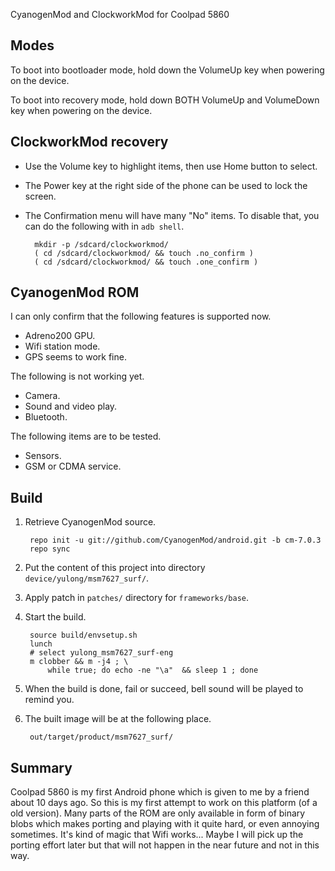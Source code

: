 CyanogenMod and ClockworkMod for Coolpad 5860

## Modes

To boot into bootloader mode, hold down the VolumeUp key when powering on the device.

To boot into recovery mode, hold down BOTH VolumeUp and VolumeDown key when powering on the device.

## ClockworkMod recovery

- Use the Volume key to highlight items, then use Home button to select.
- The Power key at the right side of the phone can be used to lock the screen.
- The Confirmation menu will have many "No" items.  To disable that, you can do the following with in `adb shell`.

		mkdir -p /sdcard/clockworkmod/
		( cd /sdcard/clockworkmod/ && touch .no_confirm )
		( cd /sdcard/clockworkmod/ && touch .one_confirm )

## CyanogenMod ROM

I can only confirm that the following features is supported now.

- Adreno200 GPU.
- Wifi station mode.
- GPS seems to work fine.

The following is not working yet.

- Camera.
- Sound and video play.
- Bluetooth.

The following items are to be tested.

- Sensors.
- GSM or CDMA service.

## Build

1. Retrieve CyanogenMod source.

		repo init -u git://github.com/CyanogenMod/android.git -b cm-7.0.3
		repo sync

2. Put the content of this project into directory `device/yulong/msm7627_surf/`.
3. Apply patch in `patches/` directory for `frameworks/base`.
4. Start the build.

		source build/envsetup.sh
		lunch
		# select yulong_msm7627_surf-eng
		m clobber && m -j4 ; \
		    while true; do echo -ne "\a"  && sleep 1 ; done

5. When the build is done, fail or succeed, bell sound will be played to remind you.
6. The built image will be at the following place.

		out/target/product/msm7627_surf/

## Summary

Coolpad 5860 is my first Android phone which is given to me by a friend about 10 days ago.  So this is my first attempt to work on this platform (of a old version).  Many parts of the ROM are only available in form of binary blobs which makes porting and playing with it quite hard, or even annoying sometimes.  It's kind of magic that Wifi works...  Maybe I will pick up the porting effort later but that will not happen in the near future and not in this way.
